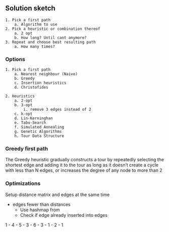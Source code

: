 ## Solution sketch

	1. Pick a first path
		a. Algorithm to use
	2. Pick a heuristic or combination thereof
		a. 2 opt
		b. How long? Until cant anymore?
	3. Repeat and choose best resulting path
		a. How many times?



### Options

	1. Pick a first path
		a. Nearest neighbour (Naive)
		b. Greedy 
		c. Insertion heuristics
		d. Christofides

	2. Heuristics
		a. 2-opt
		b. 3-opt
			i. remove 3 edges instead of 2
		c. k-opt
		d. Lin-Kerninghan
		e. Tabu-Search
		f. Simulated Annealing
		g. Genetic Algorithms
		h. Tour Data Structure


### Greedy first path
The Greedy heuristic gradually constructs a tour by repeatedly selecting the shortest edge and adding it to the tour as long as it doesn’t create a cycle with less than N edges, or increases the degree of any node to more than 2


### Optimizations

Setup distance matrix and edges at the same time
- edges fewer than distances
	- Use hashmap from 
	- Check if edge already inserted into edges


1 - 4 - 5 - 3 - 6 - 3 - 1 - 2 - 1